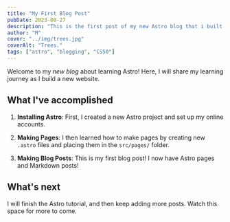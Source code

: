 ```yaml
---
title: "My First Blog Post"
pubDate: 2023-08-27
description: "This is the first post of my new Astro blog that i built for my CS50 final project."
author: "M"
cover: "../img/trees.jpg"
coverAlt: "Trees."
tags: ["astro", "blogging", "CS50"]
---
```

Welcome to my _new blog_ about learning Astro! Here, I will share my learning journey as I build a new website.

## What I've accomplished

1. **Installing Astro**: First, I created a new Astro project and set up my online accounts.

2. **Making Pages**: I then learned how to make pages by creating new `.astro` files and placing them in the `src/pages/` folder.

3. **Making Blog Posts**: This is my first blog post! I now have Astro pages and Markdown posts!

## What's next

I will finish the Astro tutorial, and then keep adding more posts. Watch this space for more to come.